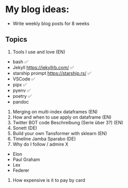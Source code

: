 # My blog ideas:

- Write weekly blog posts for 8 weeks

## Topics

1. Tools I use and love (EN)
  - bash ✅
  - Jekyll https://jekyllrb.com/ ✅
  - starship prompt https://starship.rs/ ✅
  - VSCode ✅
  - pipx ✅
  - pyenv ✅
  - poetry ✅
  - pandoc
1. Merging on multi-index dataframes (EN)
1. How and when to use apply on dataframe (EN)
1. Twitter BOT code Beschreibung (Serie über 3?) (EN)
1. Sonett (DE)
1. Build your own Tansformer with sklearn (EN)
1. Timeline Jamba Sparabo (DE)
1. Why do I follow / admire X
  - Elon
  - Paul Graham
  - Lex
  - Federer
1. How expensive is it to pay by card 
